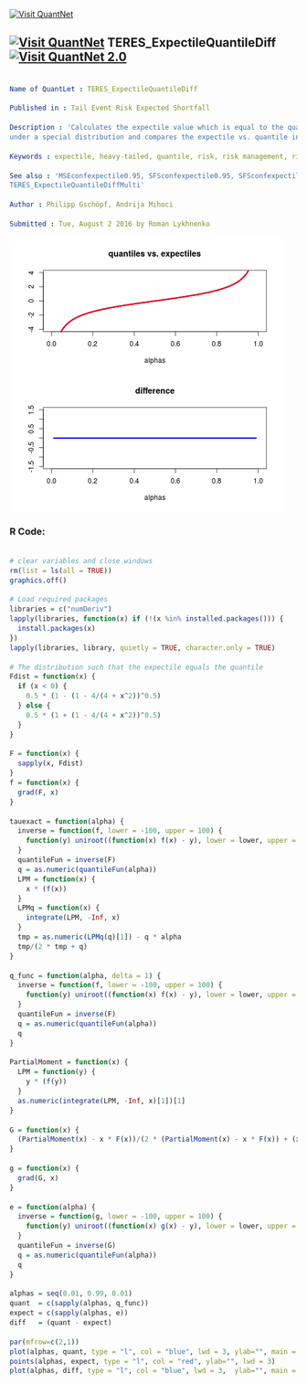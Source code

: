 
[<img src="https://github.com/QuantLet/Styleguide-and-FAQ/blob/master/pictures/banner.png" width="880" alt="Visit QuantNet">](http://quantlet.de/index.php?p=info)

## [<img src="https://github.com/QuantLet/Styleguide-and-Validation-procedure/blob/master/pictures/qloqo.png" alt="Visit QuantNet">](http://quantlet.de/) **TERES_ExpectileQuantileDiff** [<img src="https://github.com/QuantLet/Styleguide-and-Validation-procedure/blob/master/pictures/QN2.png" width="60" alt="Visit QuantNet 2.0">](http://quantlet.de/d3/ia)

```yaml

Name of QuantLet : TERES_ExpectileQuantileDiff

Published in : Tail Event Risk Expected Shortfall

Description : 'Calculates the expectile value which is equal to the quantile for all risk levels
under a special distribution and compares the expectile vs. quantile in plots.'

Keywords : expectile, heavy-tailed, quantile, risk, risk management, risk measure, tail

See also : 'MSEconfexpectile0.95, SFSconfexpectile0.95, SFSconfexpectile0.95,
TERES_ExpectileQuantileDiffMulti'

Author : Philipp Gschöpf, Andrija Mihoci

Submitted : Tue, August 2 2016 by Roman Lykhnenko

```

![Picture1](TERES_ExpectileQuantileDiff.png)


### R Code:
```r

# clear variables and close windows
rm(list = ls(all = TRUE))
graphics.off()

# Load required packages
libraries = c("numDeriv")
lapply(libraries, function(x) if (!(x %in% installed.packages())) {
  install.packages(x)
})
lapply(libraries, library, quietly = TRUE, character.only = TRUE)

# The distribution such that the expectile equals the quantile
Fdist = function(x) {
  if (x < 0) {
    0.5 * (1 - (1 - 4/(4 + x^2))^0.5)
  } else {
    0.5 * (1 + (1 - 4/(4 + x^2))^0.5)
  }
}

F = function(x) {
  sapply(x, Fdist)
}
f = function(x) {
  grad(F, x)
}

tauexact = function(alpha) {
  inverse = function(f, lower = -100, upper = 100) {
    function(y) uniroot((function(x) f(x) - y), lower = lower, upper = upper)[1]
  }
  quantileFun = inverse(F)
  q = as.numeric(quantileFun(alpha))
  LPM = function(x) {
    x * (f(x))
  }
  LPMq = function(x) {
    integrate(LPM, -Inf, x)
  }
  tmp = as.numeric(LPMq(q)[1]) - q * alpha
  tmp/(2 * tmp + q)
}

q_func = function(alpha, delta = 1) {
  inverse = function(f, lower = -100, upper = 100) {
    function(y) uniroot((function(x) f(x) - y), lower = lower, upper = upper)[1]
  }
  quantileFun = inverse(F)
  q = as.numeric(quantileFun(alpha))
  q
}

PartialMoment = function(x) {
  LPM = function(y) {
    y * (f(y))
  }
  as.numeric(integrate(LPM, -Inf, x)[1])[1]
}

G = function(x) {
  (PartialMoment(x) - x * F(x))/(2 * (PartialMoment(x) - x * F(x)) + (x))
}

g = function(x) {
  grad(G, x)
}

e = function(alpha) {
  inverse = function(g, lower = -100, upper = 100) {
    function(y) uniroot((function(x) g(x) - y), lower = lower, upper = upper)[1]
  }
  quantileFun = inverse(G)
  q = as.numeric(quantileFun(alpha))
  q
}

alphas = seq(0.01, 0.99, 0.01)
quant  = c(sapply(alphas, q_func))
expect = c(sapply(alphas, e))
diff   = (quant - expect)

par(mfrow=c(2,1))
plot(alphas, quant, type = "l", col = "blue", lwd = 3, ylab="", main = "quantiles vs. expectiles", xlim=c(0, 1), ylim=c(-4, 4) )
points(alphas, expect, type = "l", col = "red", ylab="", lwd = 3)
plot(alphas, diff, type = "l", col = "blue", lwd = 3,  ylab="", main = "difference", xlim=c(0, 1), ylim=c(-1.5, 1.5))

```
